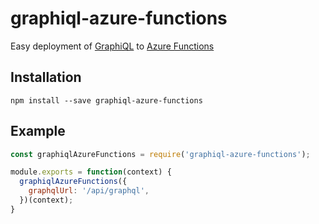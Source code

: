 # graphiql-azure-functions
Easy deployment of [GraphiQL](https://github.com/graphql/graphiql) to [Azure Functions](https://azure.microsoft.com/en-us/services/functions/)

## Installation
```
npm install --save graphiql-azure-functions
```

## Example
```javascript
const graphiqlAzureFunctions = require('graphiql-azure-functions');

module.exports = function(context) {
  graphiqlAzureFunctions({
    graphqlUrl: '/api/graphql',
  })(context);
}
```
